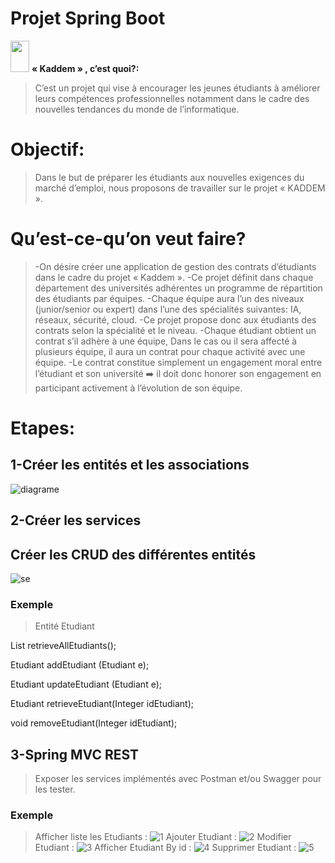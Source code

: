 # Projet Spring Boot
<img src="https://raw.githubusercontent.com/iampavangandhi/iampavangandhi/master/gifs/Hi.gif" width="30px" height="50px">
  <strong> « Kaddem » , c’est quoi?:</strong> 
</h1>

>C’est un projet qui vise à encourager les jeunes étudiants à améliorer leurs compétences professionnelles notamment dans le cadre des nouvelles tendances du monde de l’informatique.
# Objectif:
>Dans le but de préparer les étudiants aux nouvelles exigences du marché d’emploi, nous proposons de travailler sur le projet « KADDEM ».
# Qu’est-ce-qu’on veut faire?
>-On désire créer une application de gestion des contrats d’étudiants dans le cadre du projet « Kaddem ».
-Ce projet définit dans chaque département des universités adhérentes un programme de répartition des étudiants par équipes.
-Chaque équipe aura l’un des niveaux (junior/senior ou expert) dans l’une des spécialités suivantes: IA, réseaux, sécurité, cloud.
-Ce projet propose donc aux étudiants des contrats selon la spécialité et le niveau.
-Chaque étudiant obtient un contrat s’il adhère à une équipe, Dans le cas ou il sera affecté à plusieurs équipe, il aura un contrat pour chaque activité avec une équipe.
-Le contrat constitue simplement un engagement moral entre l’étudiant et son université ➡️ il doit donc honorer son engagement en participant activement à l’évolution de son équipe.
# Etapes:

## 1-Créer les entités et les associations 
![diagrame](https://user-images.githubusercontent.com/61566287/200142880-1b3017a2-d828-4e7c-8ed2-36f071a10393.PNG)

## 2-Créer les services
## Créer les CRUD des différentes entités
![se](https://user-images.githubusercontent.com/61566287/200142960-bd06a05a-6754-4162-a71e-d611bdb8470b.PNG)
### Exemple
>Entité Etudiant

List<Etudiant> retrieveAllEtudiants();

Etudiant addEtudiant (Etudiant e);

Etudiant updateEtudiant (Etudiant e);

Etudiant retrieveEtudiant(Integer idEtudiant);

void removeEtudiant(Integer idEtudiant);

## 3-Spring MVC REST
>Exposer les services implémentés avec Postman et/ou Swagger pour les tester.
  ### Exemple
 >Afficher liste les Etudiants :
![1](https://user-images.githubusercontent.com/61566287/200143161-32bf16be-2315-4082-89db-9af7b9eb0c18.PNG)
  >Ajouter Etudiant :
  ![2](https://user-images.githubusercontent.com/61566287/200143186-c9bf3c73-e0d9-44db-9674-779aa1a4ff20.PNG)
  >Modifier Etudiant :
![3](https://user-images.githubusercontent.com/61566287/200143190-2fa56578-667d-412b-a4a4-bde4f0c2f5be.PNG)
  >Afficher Etudiant By id : 
![4](https://user-images.githubusercontent.com/61566287/200143193-2e60a4e6-9392-48a8-b93c-35f842a8bf25.PNG)
  >Supprimer Etudiant :
![5](https://user-images.githubusercontent.com/61566287/200143201-b2b9d857-f30d-4658-9099-bfdc5047baf2.PNG)


  

